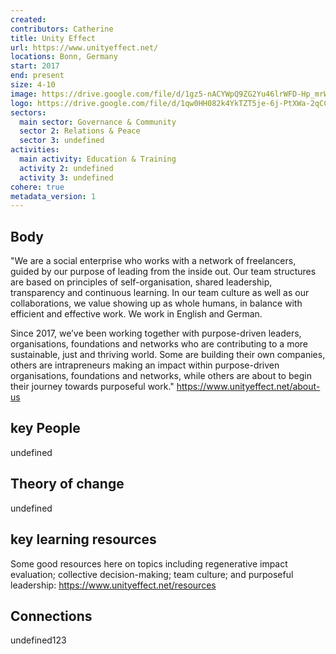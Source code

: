```yaml
---
created:
contributors: Catherine
title: Unity Effect
url: https://www.unityeffect.net/
locations: Bonn, Germany
start: 2017
end: present
size: 4-10
image: https://drive.google.com/file/d/1gz5-nACYWpQ9ZG2Yu46lrWFD-Hp_mrWo/view?usp=drive_link
logo: https://drive.google.com/file/d/1qw0HH082k4YkTZT5je-6j-PtXWa-2qCC/view?usp=drive_link
sectors:
  main sector: Governance & Community
  sector 2: Relations & Peace
  sector 3: undefined
activities: 
  main activity: Education & Training
  activity 2: undefined
  activity 3: undefined
cohere: true
metadata_version: 1
---
```



## Body

"We are a social enterprise who works with a network of freelancers, guided by our purpose of leading from the inside out. Our team structures are based on principles of self-organisation, shared leadership, transparency and continuous learning. In our team culture as well as our collaborations, we value showing up as whole humans, in balance with efficient and effective work. We work in English and German.

Since 2017, we’ve been working together with purpose-driven leaders, organisations, foundations and networks who are contributing to a more sustainable, just and thriving world. Some are building their own companies, others are intrapreneurs making an impact within purpose-driven organisations, foundations and networks, while others are about to begin their journey towards purposeful work."
https://www.unityeffect.net/about-us 

## key People

undefined

## Theory of change

undefined

## key learning resources

Some good resources here on topics including regenerative impact evaluation; collective decision-making; team culture; and purposeful leadership: https://www.unityeffect.net/resources 

## Connections

undefined123

